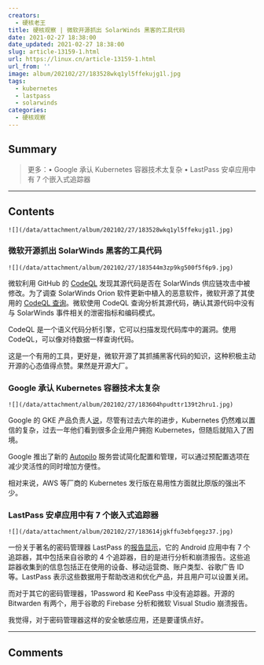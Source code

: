 ```yaml
---
creators:
  - 硬核老王
title: 硬核观察 | 微软开源抓出 SolarWinds 黑客的工具代码
date: 2021-02-27 18:38:00
date_updated: 2021-02-27 18:38:00
slug: article-13159-1.html
url: https://linux.cn/article-13159-1.html
url_from: ''
image: album/202102/27/183528wkq1yl5ffekujg1l.jpg
tags:
  - kubernetes
  - lastpass
  - solarwinds
categories:
  - 硬核观察
---
```


## Summary

> 更多：• Google 承认 Kubernetes 容器技术太复杂 • LastPass 安卓应用中有 7 个嵌入式追踪器

***

<!-- more -->

## Contents

`![](/data/attachment/album/202102/27/183528wkq1yl5ffekujg1l.jpg)`

### 微软开源抓出 SolarWinds 黑客的工具代码

`![](/data/attachment/album/202102/27/183544m3zp9kg500f5f6p9.jpg)`

微软利用 GitHub 的 [CodeQL](https://github.com/github/codeql) 发现其源代码是否在 SolarWinds 供应链攻击中被修改。为了调查 SolarWinds Orion 软件更新中植入的恶意软件，微软开源了其使用的 [CodeQL 查询](https://aka.ms/Solorigate-CodeQL-Queries)。微软使用 CodeQL 查询分析其源代码，确认其源代码中没有与 SolarWinds 事件相关的泄密指标和编码模式。

CodeQL 是一个语义代码分析引擎，它可以扫描发现代码库中的漏洞。使用 CodeQL，可以像对待数据一样查询代码。

这是一个有用的工具，更好是，微软开源了其抓捕黑客代码的知识，这种积极主动开源的心态值得点赞。果然是开源大厂。

### Google 承认 Kubernetes 容器技术太复杂

`![](/data/attachment/album/202102/27/183604hpudttr139t2hru1.jpg)`

Google 的 GKE 产品负责人[说](https://www.theregister.com/2021/02/25/google_kubernetes_autopilot/)，尽管有过去六年的进步，Kubernetes 仍然难以置信的复杂，过去一年他们看到很多企业用户拥抱 Kubernetes，但随后就陷入了困境。

Google 推出了新的 [Autopilo](https://cloud.google.com/kubernetes-engine/docs/concepts/autopilot-overview) 服务尝试简化配置和管理，可以通过预配置选项在减少灵活性的同时增加方便性。

相对来说，AWS 等厂商的 Kubernetes 发行版在易用性方面就比原版的强出不少。

### LastPass 安卓应用中有 7 个嵌入式追踪器

`![](/data/attachment/album/202102/27/183614jgkffu3ebfqegz37.jpg)`

一份关于著名的密码管理器 LastPass 的[报告显示](https://reports.exodus-privacy.eu.org/en/reports/165465/)，它的 Android 应用中有 7 个追踪器，其中包括来自谷歌的 4 个追踪器，目的是进行分析和崩溃报告。这些追踪器收集到的信息包括正在使用的设备、移动运营商、账户类型、谷歌广告 ID 等。LastPass 表示这些数据用于帮助改进和优化产品，并且用户可以设置关闭。

而对于其它的密码管理器，1Password 和 KeePass 中没有追踪器。开源的 Bitwarden 有两个，用于谷歌的 Firebase 分析和微软 Visual Studio 崩溃报告。

我觉得，对于密码管理器这样的安全敏感应用，还是要谨慎点好。

***

## Comments
